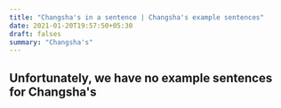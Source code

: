 ```yaml
---
title: "Changsha's in a sentence | Changsha's example sentences"
date: 2021-01-20T19:57:50+05:30
draft: falses
summary: "Changsha's"
---
```

## Unfortunately, we have no example sentences for Changsha's                 
